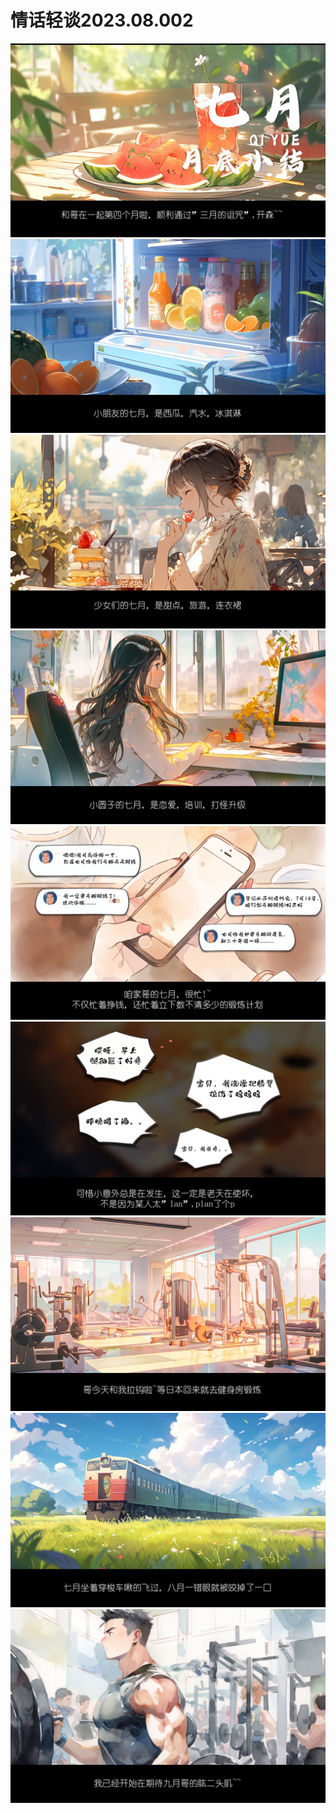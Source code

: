 <!DOCTYPE html>
<html>
<head>
    <title>我的网页</title>
</head>
<body>
    <h1>情话轻谈2023.08.002</h1>
    <p>
</p>
    <img src="02-0.jpg" alt="我的图片">
    <img src="02-1.jpg" alt="我的图片">
    <img src="02-2.jpg" alt="我的图片">
    <img src="02-3.jpg" alt="我的图片">
    <img src="02-4.jpg" alt="我的图片">
    <img src="02-5.jpg" alt="我的图片">
    <img src="02-6.jpg" alt="我的图片">
    <img src="02-7.jpg" alt="我的图片">
    <img src="02-8.jpg" alt="我的图片">
</body>
</html>

